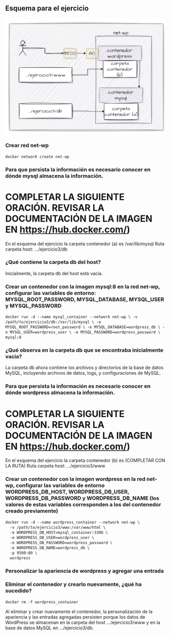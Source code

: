 ## Esquema para el ejercicio
![Imagen](imagenes/esquema-ejercicio3.PNG)

### Crear red net-wp
```
docker network create net-wp
```

### Para que persista la información es necesario conocer en dónde mysql almacena la información.
# COMPLETAR LA SIGUIENTE ORACIÓN. REVISAR LA DOCUMENTACIÓN DE LA IMAGEN EN https://hub.docker.com/)
En el esquema del ejercicio la carpeta contenedor (a) es /var/lib/mysql
Ruta carpeta host: .../ejercicio3/db

### ¿Qué contiene la carpeta db del host?
Inicialmente, la carpeta db del host está vacía.

### Crear un contenedor con la imagen mysql:8  en la red net-wp, configurar las variables de entorno: MYSQL_ROOT_PASSWORD, MYSQL_DATABASE, MYSQL_USER y MYSQL_PASSWORD
```
docker run -d --name mysql_container --network net-wp \ -v /path/to/ejercicio3/db:/var/lib/mysql \ -e MYSQL_ROOT_PASSWORD=root_password \ -e MYSQL_DATABASE=wordpress_db \ -e MYSQL_USER=wordpress_user \ -e MYSQL_PASSWORD=wordpress_password \ mysql:8
```

### ¿Qué observa en la carpeta db que se encontraba inicialmente vacía?
La carpeta db ahora contiene los archivos y directorios de la base de datos MySQL, incluyendo archivos de datos, logs, y configuraciones de MySQL.

### Para que persista la información es necesario conocer en dónde wordpress almacena la información.
# COMPLETAR LA SIGUIENTE ORACIÓN. REVISAR LA DOCUMENTACIÓN DE LA IMAGEN EN https://hub.docker.com/)
En el esquema del ejercicio la carpeta contenedor (b) es (COMPLETAR CON LA RUTA)
Ruta carpeta host: .../ejercicio3/www

### Crear un contenedor con la imagen wordpress en la red net-wp, configurar las variables de entorno WORDPRESS_DB_HOST, WORDPRESS_DB_USER, WORDPRESS_DB_PASSWORD y WORDPRESS_DB_NAME (los valores de estas variables corresponden a los del contenedor creado previamente)
```
docker run -d --name wordpress_container --network net-wp \
  -v /path/to/ejercicio3/www:/var/www/html \
  -e WORDPRESS_DB_HOST=mysql_container:3306 \
  -e WORDPRESS_DB_USER=wordpress_user \
  -e WORDPRESS_DB_PASSWORD=wordpress_password \
  -e WORDPRESS_DB_NAME=wordpress_db \
  -p 9500:80 \
  wordpress
```

### Personalizar la apariencia de wordpress y agregar una entrada

### Eliminar el contenedor y crearlo nuevamente, ¿qué ha sucedido?
```
docker rm -f wordpress_container
```
Al eliminar y crear nuevamente el contenedor, la personalización de la apariencia y las entradas agregadas persisten porque los datos de WordPress se almacenan en la carpeta del host .../ejercicio3/www y en la base de datos MySQL en .../ejercicio3/db.




